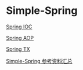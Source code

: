 # Simple-Spring

[Spring IOC](https://cangjingyue.top/blog/backend/spring/Spring%20IOC/)

[Spring AOP](https://cangjingyue.top/blog/backend/spring/Spring%20AOP/)

[Spring TX](https://cangjingyue.top/blog/backend/spring/Spring%20tx/)

[Simple-Spring 参考资料汇总](https://cangjingyue.top/blog/backend/spring/simple-spring/%E5%AD%A6%E4%B9%A0%E8%B5%84%E6%96%99/)